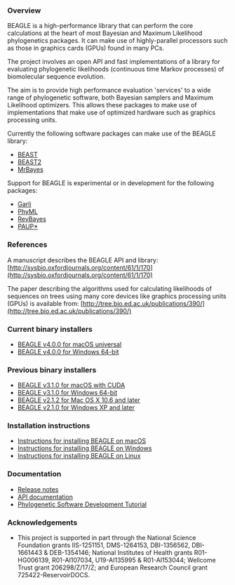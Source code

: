 ### Overview

BEAGLE is a high-performance library that can perform the core calculations at the heart of most Bayesian and Maximum Likelihood phylogenetics packages. It can make use of highly-parallel processors such as those in graphics cards (GPUs) found in many PCs.

The project involves an open API and fast implementations of a library for evaluating phylogenetic likelihoods (continuous time Markov processes) of biomolecular sequence evolution.

The aim is to provide high performance evaluation 'services' to a wide range of phylogenetic software, both Bayesian samplers and Maximum Likelihood optimizers. This allows these packages to make use of implementations that make use of optimized hardware such as graphics processing units.

Currently the following software packages can make use of the BEAGLE library:

* [BEAST](http://beast.community/)
* [BEAST2](http://beast2.org/)
* [MrBayes](https://github.com/NBISweden/MrBayes)

Support for BEAGLE is experimental or in development for the following packages:

* [Garli](https://molevol.mbl.edu/index.php/Garli_wiki)
* [PhyML](http://www.atgc-montpellier.fr/phyml/)
* [RevBayes](https://revbayes.github.io)
* [PAUP*](https://paup.phylosolutions.com)

### References

A manuscript describes the BEAGLE API and library: [http://sysbio.oxfordjournals.org/content/61/1/170](http://sysbio.oxfordjournals.org/content/61/1/170)

The paper describing the algorithms used for calculating likelihoods of sequences on trees using many core devices like graphics processing units (GPUs) is available from:  [http://tree.bio.ed.ac.uk/publications/390/](http://tree.bio.ed.ac.uk/publications/390/)

### Current binary installers

* [BEAGLE v4.0.0 for macOS universal](https://github.com/beagle-dev/beagle-lib/releases/download/v4.0.0/BEAGLE-4.0.0-Darwin-x86-ARM.pkg)
* [BEAGLE v4.0.0 for Windows 64-bit](https://github.com/beagle-dev/beagle-lib/releases/download/v4.0.0/BEAGLE-4.0.0-win64.msi)

### Previous binary installers

* [BEAGLE v3.1.0 for macOS with CUDA](https://github.com/beagle-dev/beagle-lib/releases/download/v3.1.0/BEAGLE.v3.1.0.pkg)
* [BEAGLE v3.1.0 for Windows 64-bit](https://github.com/beagle-dev/beagle-lib/releases/download/v3.1.0/BEAGLE.v3.1.0.msi)
* [BEAGLE v2.1.2 for Mac OS X 10.6 and later](https://www.dropbox.com/s/11kgt2jlq3lzln3/BEAGLE-2.1.2.pkg)
* [BEAGLE v2.1.0 for Windows XP and later](https://www.dropbox.com/s/61z48jvruzkwkku/BEAGLE-2.1.msi)

### Installation instructions

* [Instructions for installing BEAGLE on macOS](https://github.com/beagle-dev/beagle-lib/wiki/MacInstallInstructions)
* [Instructions for installing BEAGLE on Windows](https://github.com/beagle-dev/beagle-lib/wiki/WindowsInstallInstructions)
* [Instructions for installing BEAGLE on Linux](https://github.com/beagle-dev/beagle-lib/wiki/LinuxInstallInstructions)

### Documentation

* [Release notes](https://github.com/beagle-dev/beagle-lib/wiki/ReleaseNotes)
* [API documentation](https://beagle-dev.github.io/html/beagle_8h.html)
* [Phylogenetic Software Development Tutorial](https://stromtutorial.github.io/)

### Acknowledgements

* This project is supported in part through the National Science Foundation grants IIS-1251151, DMS-1264153, DBI-1356562, DBI-1661443 & DEB-1354146; National Institutes of Health grants R01-HG006139, R01-AI107034, U19-AI135995 & R01-AI153044; Wellcome Trust grant 206298/Z/17/Z; and European Research Council grant 725422-ReservoirDOCS.
